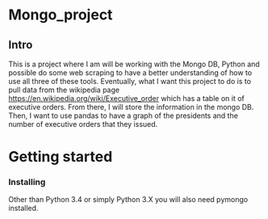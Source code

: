 # Mongo_project
## Intro

This is a project where I am will be working with the Mongo DB, Python and possible do some web scraping to have a better understanding of how to use all three of these tools. Eventually, what I want this project to do is to pull data from the wikipedia page https://en.wikipedia.org/wiki/Executive_order which has a table on it of executive orders. From there, I will store the information in the mongo DB. Then, I want to use pandas to have a graph of the presidents and the number of executive orders that they issued. 

# Getting started
### Installing 

  Other than Python 3.4 or simply Python 3.X you will also need pymongo installed. 